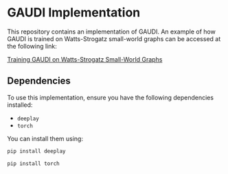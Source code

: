 # GAUDI Implementation

This repository contains an implementation of GAUDI. An example of how GAUDI is trained on Watts-Strogatz small-world graphs can be accessed at the following link:

[Training GAUDI on Watts-Strogatz Small-World Graphs](GAUDI_Watts_Strogatz.ipynb)

## Dependencies

To use this implementation, ensure you have the following dependencies installed:

- `deeplay`
- `torch`

You can install them using:

```bash
pip install deeplay
```
```bash
pip install torch
```

